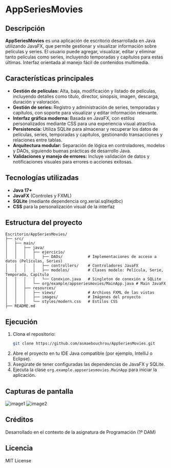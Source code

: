 # AppSeriesMovies

## Descripción

**AppSeriesMovies** es una aplicación de escritorio desarrollada en Java utilizando JavaFX, que permite gestionar y visualizar información sobre películas y series. El usuario puede agregar, visualizar, editar y eliminar tanto películas como series, incluyendo temporadas y capítulos para estas últimas. Interfaz orientada al manejo fácil de contenidos multimedia.

## Características principales

- **Gestión de películas:** Alta, baja, modificación y listado de películas, incluyendo detalles como título, director, sinopsis, imagen, descarga, duración y valoración.
- **Gestión de series:** Registro y administración de series, temporadas y capítulos, con soporte para visualizar y editar información relevante.
- **Interfaz gráfica moderna:** Basada en JavaFX, con estilos personalizados mediante CSS para una experiencia visual atractiva.
- **Persistencia:** Utiliza SQLite para almacenar y recuperar los datos de películas, series, temporadas y capítulos, gestionando transacciones y relaciones entre tablas.
- **Arquitectura modular:** Separación de lógica en controladores, modelos y DAOs, siguiendo buenas prácticas de desarrollo Java.
- **Validaciones y manejo de errores:** Incluye validación de datos y notificaciones visuales para errores o acciones exitosas.

## Tecnologías utilizadas

- **Java 17+**
- **JavaFX** (Controles y FXML)
- **SQLite** (mediante dependencia org.xerial.sqlitejdbc)
- **CSS** para la personalización visual de la interfaz

## Estructura del proyecto

```
Escritorio/AppSeriesMovies/
├── src/
│   ├── main/
│   │   ├── java/
│   │   │   ├── ejercicio/
│   │   │   │   ├── DAOs/           # Implementaciones de acceso a datos (Películas, Series)
│   │   │   │   ├── controllers/    # Controladores JavaFX
│   │   │   │   ├── modelos/        # Clases modelo: Película, Serie, Temporada, Capítulo
│   │   │   │   └── Conexion.java   # Singleton de conexión a SQLite
│   │   │   └── org/example/appseriesmovies/MainApp.java # Main JavaFX
│   │   ├── resources/
│   │   │   ├── views/              # Archivos FXML de las vistas
│   │   │   ├── images/             # Imágenes del proyecto
│   │   │   └── styles/modern.css   # Estilos CSS
├── README.md
```

## Ejecución

1. Clona el repositorio:
    ```bash
    git clone https://github.com/asmaebouchrou/AppSeriesMovies.git
    ```
2. Abre el proyecto en tu IDE Java compatible (por ejemplo, IntelliJ o Eclipse).
3. Asegúrate de tener configuradas las dependencias de JavaFX y SQLite.
4. Ejecuta la clase `org.example.appseriesmovies.MainApp` para iniciar la aplicación.

## Capturas de pantalla

![image1](image1)
![image2](image2)

## Créditos

Desarrollado en el contexto de la asignatura de Programación (1º DAM)

## Licencia

MIT License
